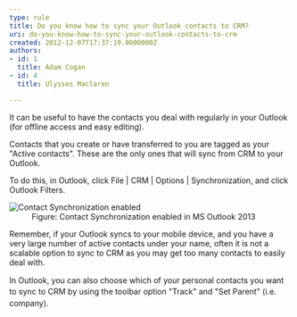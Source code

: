 ```yaml
---
type: rule
title: Do you know how to sync your Outlook contacts to CRM?
uri: do-you-know-how-to-sync-your-outlook-contacts-to-crm
created: 2012-12-07T17:37:19.0000000Z
authors:
- id: 1
  title: Adam Cogan
- id: 4
  title: Ulysses Maclaren

---
```




<span class='intro'> <p>
          It can be useful to have the contacts you deal with regularly in your O​utlook (for
          offline access and easy editing).
        </p> </span>

 <p>
          Contacts that you create or have transferred to you are tagged as your &quot;Active contacts&quot;.
          These are the only ones that will sync from CRM to your Outlook.&#160;</p>
        <p>
          To do this, in Outlook, click File |&#160;CRM | Option​s | Synchronization, and click Outlook Filters.
        </p>
        <dl class="image">
          <dt>
            <img src="/Communication/RulesToBetterCRMForUsers/PublishingImages/ContactSynchronizationEnabled.jpg" alt="Contact Synchronization enabled" /></dt>
          <dd>Figure&#58; Contact Synchronization enabled in&#160;MS&#160;Outlook 2013</dd>
        </dl>
        <p>
          Remember, if your Outlook syncs to your mobile device, and you have a very large
          number of active contacts under your name, often it is not a scalable option to sync
          to CRM as you may get too many contacts to easily deal with.
        </p><p><span style="line-height&#58;20.799999237060547px;">In Outlook, you can also&#160;choose which of your personal contacts you want to sync to CRM by using the toolbar option &quot;Track&quot; and &quot;Set Parent&quot; (i.e. company).​</span><br></p>


